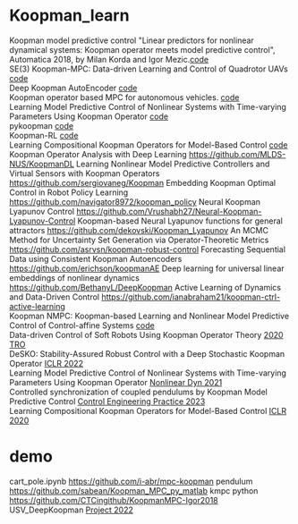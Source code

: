# Koopman_learn  
Koopman model predictive control "Linear predictors for nonlinear dynamical systems: Koopman operator meets model predictive control", Automatica 2018, by Milan Korda and Igor Mezic.[code](https://github.com/MilanKorda/KoopmanMPC)  
SE(3) Koopman-MPC: Data-driven Learning and Control of Quadrotor UAVs [code](https://github.com/sriram-2502/KoopmanMPC_Quadrotor)   
Deep Koopman AutoEncoder [code](https://github.com/sriram-2502/Deep_Koopman_AutoEncoder)   
Koopman operator based MPC for autonomous vehicles. [code](https://github.com/sriram-2502/KoopmanMPC_AV)  
Learning Model Predictive Control of Nonlinear Systems with Time-varying Parameters Using Koopman Operator [code](https://github.com/MichaelMillerCSU/Koopman-online-updated-MPC)  
pykoopman  [code](https://github.com/dynamicslab/pykoopman)  
Koopman-RL [code](https://github.com/Pdbz199/Koopman-RL)  
Learning Compositional Koopman Operators for Model-Based Control [code](https://github.com/YunzhuLi/CompositionalKoopmanOperators)
Koopman Operator Analysis with Deep Learning https://github.com/MLDS-NUS/KoopmanDL
Learning Nonlinear Model Predictive Controllers and Virtual Sensors with Koopman Operators https://github.com/sergiovaneg/Koopman
Embedding Koopman Optimal Control in Robot Policy Learning https://github.com/navigator8972/koopman_policy
Neural Koopman Lyapunov Control https://github.com/Vrushabh27/Neural-Koopman-Lyapunov-Control
Koopman-based Neural Lyapunov functions for general attractors https://github.com/dekovski/Koopman_Lyapunov
An MCMC Method for Uncertainty Set Generation via Operator-Theoretic Metrics https://github.com/asrvsn/koopman-robust-control
Forecasting Sequential Data using Consistent Koopman Autoencoders  https://github.com/erichson/koopmanAE
Deep learning for universal linear embeddings of nonlinear dynamics https://github.com/BethanyL/DeepKoopman
Active Learning of Dynamics and Data-Driven Control https://github.com/ianabraham21/koopman-ctrl-active-learning  
Koopman NMPC: Koopman-based Learning and Nonlinear Model Predictive Control of Control-affine Systems [code](https://github.com/Cafolkes/koopman_learning_and_control)  
Data-driven Control of Soft Robots Using Koopman Operator Theory [2020 TRO](https://github.com/ramvasudevan/soft-robot-koopman)  
DeSKO: Stability-Assured Robust Control with a Deep Stochastic Koopman Operator [ICLR 2022](https://github.com/srl-ethz/DeSKO-Deep-Stochastic-Koopman-Operator)   
Learning Model Predictive Control of Nonlinear Systems with Time-varying Parameters Using Koopman Operator [Nonlinear Dyn 2021](https://github.com/MichaelMillerCSU/Koopman-online-updated-MPC)  
Controlled synchronization of coupled pendulums by Koopman Model Predictive Control [Control Engineering Practice 2023](https://github.com/aa4cc/KoopmanMPC-for-synchronization)  
Learning Compositional Koopman Operators for Model-Based Control [ICLR 2020](https://github.com/YunzhuLi/CompositionalKoopmanOperators)  
# demo  
cart_pole.ipynb https://github.com/i-abr/mpc-koopman
pendulum  https://github.com/sabean/Koopman_MPC_py_matlab
kmpc python https://github.com/CTCingithub/KoopmanMPC-Igor2018
USV_DeepKoopman [Project 2022](https://github.com/qypalice/USV_DeepKoopman)  

